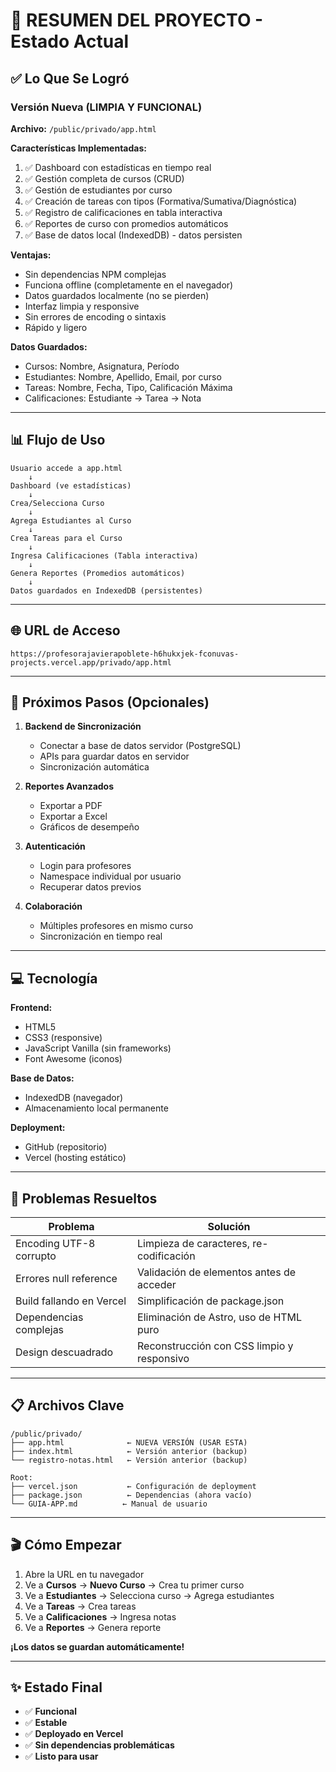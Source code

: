 # 🎯 RESUMEN DEL PROYECTO - Estado Actual

## ✅ Lo Que Se Logró

### Versión Nueva (LIMPIA Y FUNCIONAL)

**Archivo:** `/public/privado/app.html`

**Características Implementadas:**
1. ✅ Dashboard con estadísticas en tiempo real
2. ✅ Gestión completa de cursos (CRUD)
3. ✅ Gestión de estudiantes por curso
4. ✅ Creación de tareas con tipos (Formativa/Sumativa/Diagnóstica)
5. ✅ Registro de calificaciones en tabla interactiva
6. ✅ Reportes de curso con promedios automáticos
7. ✅ Base de datos local (IndexedDB) - datos persisten

**Ventajas:**
- Sin dependencias NPM complejas
- Funciona offline (completamente en el navegador)
- Datos guardados localmente (no se pierden)
- Interfaz limpia y responsive
- Sin errores de encoding o sintaxis
- Rápido y ligero

**Datos Guardados:**
- Cursos: Nombre, Asignatura, Período
- Estudiantes: Nombre, Apellido, Email, por curso
- Tareas: Nombre, Fecha, Tipo, Calificación Máxima
- Calificaciones: Estudiante → Tarea → Nota

---

## 📊 Flujo de Uso

```
Usuario accede a app.html
    ↓
Dashboard (ve estadísticas)
    ↓
Crea/Selecciona Curso
    ↓
Agrega Estudiantes al Curso
    ↓
Crea Tareas para el Curso
    ↓
Ingresa Calificaciones (Tabla interactiva)
    ↓
Genera Reportes (Promedios automáticos)
    ↓
Datos guardados en IndexedDB (persistentes)
```

---

## 🌐 URL de Acceso

```
https://profesorajavierapoblete-h6hukxjek-fconuvas-projects.vercel.app/privado/app.html
```

---

## 🔄 Próximos Pasos (Opcionales)

1. **Backend de Sincronización**
   - Conectar a base de datos servidor (PostgreSQL)
   - APIs para guardar datos en servidor
   - Sincronización automática

2. **Reportes Avanzados**
   - Exportar a PDF
   - Exportar a Excel
   - Gráficos de desempeño

3. **Autenticación**
   - Login para profesores
   - Namespace individual por usuario
   - Recuperar datos previos

4. **Colaboración**
   - Múltiples profesores en mismo curso
   - Sincronización en tiempo real

---

## 💻 Tecnología

**Frontend:**
- HTML5
- CSS3 (responsive)
- JavaScript Vanilla (sin frameworks)
- Font Awesome (iconos)

**Base de Datos:**
- IndexedDB (navegador)
- Almacenamiento local permanente

**Deployment:**
- GitHub (repositorio)
- Vercel (hosting estático)

---

## 🐛 Problemas Resueltos

| Problema | Solución |
|----------|----------|
| Encoding UTF-8 corrupto | Limpieza de caracteres, re-codificación |
| Errores null reference | Validación de elementos antes de acceder |
| Build fallando en Vercel | Simplificación de package.json |
| Dependencias complejas | Eliminación de Astro, uso de HTML puro |
| Design descuadrado | Reconstrucción con CSS limpio y responsivo |

---

## 📋 Archivos Clave

```
/public/privado/
├── app.html              ← NUEVA VERSIÓN (USAR ESTA)
├── index.html            ← Versión anterior (backup)
└── registro-notas.html   ← Versión anterior (backup)

Root:
├── vercel.json           ← Configuración de deployment
├── package.json          ← Dependencias (ahora vacío)
└── GUIA-APP.md          ← Manual de usuario
```

---

## 🎬 Cómo Empezar

1. Abre la URL en tu navegador
2. Ve a **Cursos** → **Nuevo Curso** → Crea tu primer curso
3. Ve a **Estudiantes** → Selecciona curso → Agrega estudiantes
4. Ve a **Tareas** → Crea tareas
5. Ve a **Calificaciones** → Ingresa notas
6. Ve a **Reportes** → Genera reporte

**¡Los datos se guardan automáticamente!**

---

## ✨ Estado Final

- ✅ **Funcional**
- ✅ **Estable**  
- ✅ **Deployado en Vercel**
- ✅ **Sin dependencias problemáticas**
- ✅ **Listo para usar**

